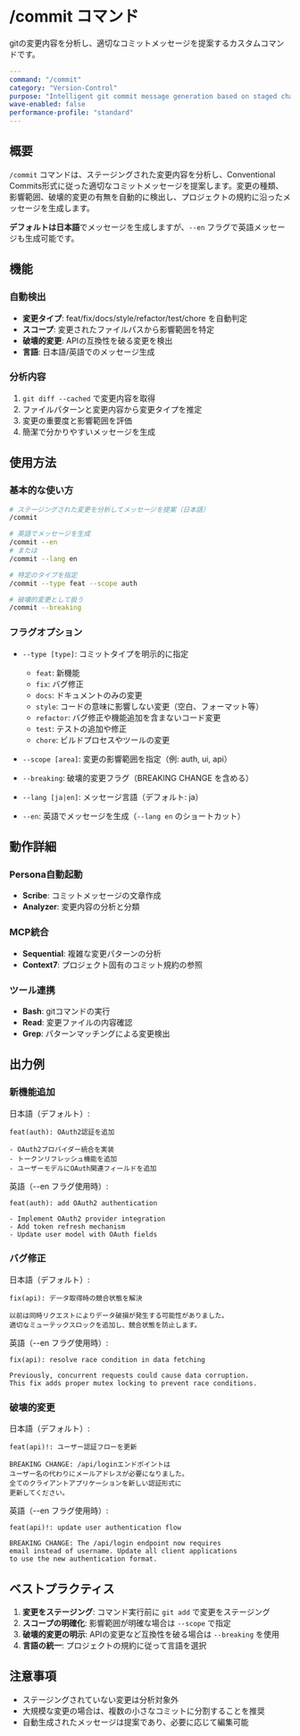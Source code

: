 # /commit コマンド

gitの変更内容を分析し、適切なコミットメッセージを提案するカスタムコマンドです。

```yaml
---
command: "/commit"
category: "Version-Control"
purpose: "Intelligent git commit message generation based on staged changes"
wave-enabled: false
performance-profile: "standard"
---
```

## 概要

`/commit` コマンドは、ステージングされた変更内容を分析し、Conventional Commits形式に従った適切なコミットメッセージを提案します。変更の種類、影響範囲、破壊的変更の有無を自動的に検出し、プロジェクトの規約に沿ったメッセージを生成します。

**デフォルトは日本語**でメッセージを生成しますが、`--en` フラグで英語メッセージも生成可能です。

## 機能

### 自動検出
- **変更タイプ**: feat/fix/docs/style/refactor/test/chore を自動判定
- **スコープ**: 変更されたファイルパスから影響範囲を特定
- **破壊的変更**: APIの互換性を破る変更を検出
- **言語**: 日本語/英語でのメッセージ生成

### 分析内容
1. `git diff --cached` で変更内容を取得
2. ファイルパターンと変更内容から変更タイプを推定
3. 変更の重要度と影響範囲を評価
4. 簡潔で分かりやすいメッセージを生成

## 使用方法

### 基本的な使い方
```bash
# ステージングされた変更を分析してメッセージを提案（日本語）
/commit

# 英語でメッセージを生成
/commit --en
# または
/commit --lang en

# 特定のタイプを指定
/commit --type feat --scope auth

# 破壊的変更として扱う
/commit --breaking
```

### フラグオプション

- `--type [type]`: コミットタイプを明示的に指定
  - `feat`: 新機能
  - `fix`: バグ修正
  - `docs`: ドキュメントのみの変更
  - `style`: コードの意味に影響しない変更（空白、フォーマット等）
  - `refactor`: バグ修正や機能追加を含まないコード変更
  - `test`: テストの追加や修正
  - `chore`: ビルドプロセスやツールの変更

- `--scope [area]`: 変更の影響範囲を指定（例: auth, ui, api）

- `--breaking`: 破壊的変更フラグ（BREAKING CHANGE を含める）

- `--lang [ja|en]`: メッセージ言語（デフォルト: ja）
- `--en`: 英語でメッセージを生成（`--lang en` のショートカット）

## 動作詳細

### Persona自動起動
- **Scribe**: コミットメッセージの文章作成
- **Analyzer**: 変更内容の分析と分類

### MCP統合
- **Sequential**: 複雑な変更パターンの分析
- **Context7**: プロジェクト固有のコミット規約の参照

### ツール連携
- **Bash**: gitコマンドの実行
- **Read**: 変更ファイルの内容確認
- **Grep**: パターンマッチングによる変更検出

## 出力例

### 新機能追加

日本語（デフォルト）:
```
feat(auth): OAuth2認証を追加

- OAuth2プロバイダー統合を実装
- トークンリフレッシュ機能を追加
- ユーザーモデルにOAuth関連フィールドを追加
```

英語（--en フラグ使用時）:
```
feat(auth): add OAuth2 authentication

- Implement OAuth2 provider integration
- Add token refresh mechanism
- Update user model with OAuth fields
```

### バグ修正

日本語（デフォルト）:
```
fix(api): データ取得時の競合状態を解決

以前は同時リクエストによりデータ破損が発生する可能性がありました。
適切なミューテックスロックを追加し、競合状態を防止します。
```

英語（--en フラグ使用時）:
```
fix(api): resolve race condition in data fetching

Previously, concurrent requests could cause data corruption.
This fix adds proper mutex locking to prevent race conditions.
```

### 破壊的変更

日本語（デフォルト）:
```
feat(api)!: ユーザー認証フローを更新

BREAKING CHANGE: /api/loginエンドポイントは
ユーザー名の代わりにメールアドレスが必要になりました。
全てのクライアントアプリケーションを新しい認証形式に
更新してください。
```

英語（--en フラグ使用時）:
```
feat(api)!: update user authentication flow

BREAKING CHANGE: The /api/login endpoint now requires
email instead of username. Update all client applications
to use the new authentication format.
```

## ベストプラクティス

1. **変更をステージング**: コマンド実行前に `git add` で変更をステージング
2. **スコープの明確化**: 影響範囲が明確な場合は `--scope` で指定
3. **破壊的変更の明示**: APIの変更など互換性を破る場合は `--breaking` を使用
4. **言語の統一**: プロジェクトの規約に従って言語を選択

## 注意事項

- ステージングされていない変更は分析対象外
- 大規模な変更の場合は、複数の小さなコミットに分割することを推奨
- 自動生成されたメッセージは提案であり、必要に応じて編集可能